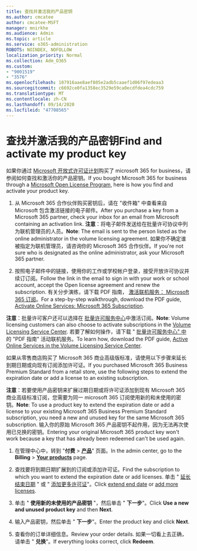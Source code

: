 ```yaml
---
title: 查找并激活我的产品密钥
ms.author: cmcatee
author: cmcatee-MSFT
manager: mnirkhe
ms.audience: Admin
ms.topic: article
ms.service: o365-administration
ROBOTS: NOINDEX, NOFOLLOW
localization_priority: Normal
ms.collection: Adm_O365
ms.custom:
- "9001519"
- "3576"
ms.openlocfilehash: 107916aae8aef805e2adb5caaef1d06f97edeaa3
ms.sourcegitcommit: c6692ce0fa1358ec3529e59ca0ecdfdea4cdc759
ms.translationtype: MT
ms.contentlocale: zh-CN
ms.lasthandoff: 09/14/2020
ms.locfileid: "47708565"
---
```

# <a name="find-and-activate-my-product-key"></a><span data-ttu-id="443d0-102">查找并激活我的产品密钥</span><span class="sxs-lookup"><span data-stu-id="443d0-102">Find and activate my product key</span></span>

<span data-ttu-id="443d0-103">如果你通过 [Microsoft 开放式许可证计划](https://go.microsoft.com/fwlink/p/?LinkID=613298)购买了 microsoft 365 for business，请参阅如何查找和激活你的产品密钥。</span><span class="sxs-lookup"><span data-stu-id="443d0-103">If you bought Microsoft 365 for business through a [Microsoft Open License Program](https://go.microsoft.com/fwlink/p/?LinkID=613298), here is how you find and activate your product key.</span></span>

1. <span data-ttu-id="443d0-104">从 Microsoft 365 合作伙伴购买密钥后，请在 "收件箱" 中查看来自 Microsoft 包含激活链接的电子邮件。</span><span class="sxs-lookup"><span data-stu-id="443d0-104">After you purchase a key from a Microsoft 365 partner, check your inbox for an email from Microsoft containing an activation link.</span></span>  <span data-ttu-id="443d0-105">**注意**：将电子邮件发送给在批量许可协议中列为联机管理员的人员。</span><span class="sxs-lookup"><span data-stu-id="443d0-105">**Note**: The email is sent to the person listed as the online administrator in the volume licensing agreement.</span></span>  <span data-ttu-id="443d0-106">如果你不确定谁被指定为联机管理员，请咨询你的 Microsoft 365 合作伙伴。</span><span class="sxs-lookup"><span data-stu-id="443d0-106">If you're not sure who is designated as the online administrator, ask your Microsoft 365 partner.</span></span>

2. <span data-ttu-id="443d0-107">按照电子邮件中的链接，使用你的工作或学校帐户登录，接受开放许可协议并续订订阅。</span><span class="sxs-lookup"><span data-stu-id="443d0-107">Follow the link in the email to sign in with your work or school account, accept the Open license agreement and renew the subscription.</span></span>  <span data-ttu-id="443d0-108">有关分步演练，请下载 PDF 指南， [激活联机服务： Microsoft 365 订阅](https://go.microsoft.com/fwlink/p/?LinkId=618100)。</span><span class="sxs-lookup"><span data-stu-id="443d0-108">For a step-by-step walkthrough, download the PDF guide, [Activate Online Services: Microsoft 365 Subscription](https://go.microsoft.com/fwlink/p/?LinkId=618100).</span></span> 

<span data-ttu-id="443d0-109">**注意**：批量许可客户还可以选择在 [批量许可服务中心](https://go.microsoft.com/fwlink/p/?LinkID=282016)中激活订阅。</span><span class="sxs-lookup"><span data-stu-id="443d0-109">**Note**: Volume licensing customers can also choose to activate subscriptions in the [Volume Licensing Service Center](https://go.microsoft.com/fwlink/p/?LinkID=282016).</span></span>  <span data-ttu-id="443d0-110">若要了解如何操作，请下载 " [批量许可服务中心" 中](https://go.microsoft.com/fwlink/p/?LinkId=618096)的 "PDF 指南" 活动联机服务。</span><span class="sxs-lookup"><span data-stu-id="443d0-110">To learn how, download the PDF guide, [Active Online Services in the Volume Licensing Service Center](https://go.microsoft.com/fwlink/p/?LinkId=618096).</span></span>

<span data-ttu-id="443d0-111">如果从零售商店购买了 Microsoft 365 商业高级版标准，请使用以下步骤来延长到期日期或向现有订阅添加许可证。</span><span class="sxs-lookup"><span data-stu-id="443d0-111">If you purchased Microsoft 365 Business Premium Standard from a retail store, use the following steps to extend the expiration date or add a license to an existing subscription.</span></span>

<span data-ttu-id="443d0-112">**注意**：若要使用产品密钥来扩展过期日期或将许可证添加到现有 Microsoft 365 商业高级标准订阅，您需要为同一 microsoft 365 订阅使用新的和未使用的密钥。</span><span class="sxs-lookup"><span data-stu-id="443d0-112">**Note**: To use a product key to extend the expiration date or add a license to your existing Microsoft 365 Business Premium Standard subscription, you need a new and unused key for the same Microsoft  365 subscription.</span></span>  <span data-ttu-id="443d0-113">输入你的原始 Microsoft 365 产品密钥不起作用，因为无法再次使用已兑换的密钥。</span><span class="sxs-lookup"><span data-stu-id="443d0-113">Entering your original Microsoft  365 product key won't work because a key that has already been redeemed can't be used again.</span></span>

1. <span data-ttu-id="443d0-114">在管理中心中，转到 "**付费**  >  **[产品](https://go.microsoft.com/fwlink/p/?linkid=842054)**" 页面。</span><span class="sxs-lookup"><span data-stu-id="443d0-114">In the admin center, go to the **Billing** > **[Your products](https://go.microsoft.com/fwlink/p/?linkid=842054)** page.</span></span>

2. <span data-ttu-id="443d0-115">查找要将到期日期扩展到的订阅或添加许可证。</span><span class="sxs-lookup"><span data-stu-id="443d0-115">Find the subscription to which you want to extend the expiration date or add licenses.</span></span>  <span data-ttu-id="443d0-116">单击 " [延长结束日期](https://go.microsoft.com/fwlink/p/?linkid=842054) " 或 " [添加更多许可证](https://go.microsoft.com/fwlink/p/?linkid=842054)"。</span><span class="sxs-lookup"><span data-stu-id="443d0-116">Click [extend end date](https://go.microsoft.com/fwlink/p/?linkid=842054) or [add more licenses](https://go.microsoft.com/fwlink/p/?linkid=842054).</span></span>

3. <span data-ttu-id="443d0-117">单击 " **使用新的未使用的产品密钥** "，然后单击 " **下一步**"。</span><span class="sxs-lookup"><span data-stu-id="443d0-117">Click **Use a new and unused product key** and then **Next**.</span></span>

4. <span data-ttu-id="443d0-118">输入产品密钥，然后单击 " **下一步**"。</span><span class="sxs-lookup"><span data-stu-id="443d0-118">Enter the product key and click **Next**.</span></span>

5. <span data-ttu-id="443d0-119">查看你的订单详细信息。</span><span class="sxs-lookup"><span data-stu-id="443d0-119">Review your order details.</span></span>  <span data-ttu-id="443d0-120">如果一切看上去正确，请单击 " **兑换**"。</span><span class="sxs-lookup"><span data-stu-id="443d0-120">If everything looks correct, click **Redeem**.</span></span>